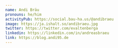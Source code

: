 ```yaml
---
name: Andi Bräu
pronouns: he/him
activityPub: https://social.bau-ha.us/@andibraeu
image: https://ja.ishalt.so/andibraeu.jpg
twitter: https://twitter.com/evaltenberga
linkedin: https://linkedin.com/in/andreasbraeu
link: https://blog.andi95.de
---
```

